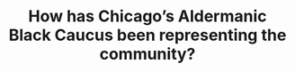 ---
title: "How has Chicago’s Aldermanic Black Caucus been representing the community?"
description: ""
tech: ['vue','aws','wordpress','elementor']
url: 'https://thetriibe.com/2023/02/how-has-chicagos-aldermanic-black-caucus-been-representing-the-community/'
category: "editorial"
---
